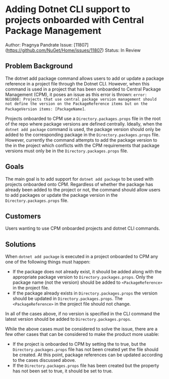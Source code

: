 # Adding Dotnet CLI support to projects onboarded with Central Package Management

Author: Pragnya Pandrate
Issue: [11807] (https://github.com/NuGet/Home/issues/11807)
Status: In Review

## Problem Background
The dotnet add package command allows users to add or update a package reference in a project file through the Dotnet CLI. However, when this command is used in a project that has been onboarded to Central Package Management (CPM), it poses an issue as this error is thrown: `error: NU1008: Projects that use central package version management should not define the version on the PackageReference items but on the PackageVersion items: [PackageName]`.

Projects onboarded to CPM use a `Directory.packages.props` file in the root of the repo where package versions are defined centrally. Ideally, when the `dotnet add package` command is used, the package version should only be added to the corresponding package in the `Directory.packages.props` file. However, currently the command attempts to add the package version to the <PackageReference /> in the project which conflicts with the CPM requirements that package versions must only be in the `Directory.packages.props` file. 

## Goals
The main goal is to add support for `dotnet add package` to be used with projects onboarded onto CPM. Regardless of whether the package has already been added to the project or not, the command should allow users to add packages or update the package version in the `Directory.packages.props` file.

## Customers
Users wanting to use CPM onboarded projects and dotnet CLI commands.

## Solutions
When `dotnet add package` is executed in a project onboarded to CPM any one of the following things must happen: 
- If the package does not already exist, it should be added along with the appropriate package version to `Directory.packages.props`. Only the package name (not the version) should be added to `<PackageReference>` in the project file.
- If the package already exists in `Directory.packages.props` the version should be updated in `Directory.packages.props`. The `<PackageReference>` in the project file should not change.

In all of the cases above, if no version is specified in the CLI command the latest version should be added to `Directory.packages.props`.

While the above cases must be considered to solve the issue, there are a few other cases that can be considered to make the product more usable:
- If the project is onboarded to CPM by setting the <ManagePackageVersionsCentrally> to true, but the `Directory.packages.props` file has not been created yet the file should be created. At this point, package references can be updated according to the cases discussed above.
- If the `Directory.packages.props` file has been created but the <ManagePackageVersionsCentrally> property has not been set to true, it should be set to true.


